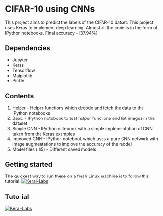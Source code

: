 # CIFAR-10 using CNNs

This project aims to predict the labels of the CIFAR-10 datset. This project uses Keras to implement deep learning. Almost all the code is in the form of IPython notebooks.
Final accuracy - [87.94%]

## Dependencies

* Jupyter 
* Keras
* Tensorflow
* Matplotlib
* Pickle

## Contents

1. Helper - Helper functions which decode and fetch the data to the IPython notebooks
2. Basic - IPython notebook to test helper functions and list images in the dataset
3. Simple CNN - IPython notebook with a simple implementation of CNN taken from the Keras examples
4. Improved CNN - IPython notebook which uses a pure CNN network with image augmentations to implove the accuracy of the model
5. Model files (.h5) - Different saved models

## Getting started

The quickest way to run these on a fresh Linux machine is to follow this tutorial: 
[![Kerai-Labs](https://i.imgur.com/bgDoo0z.png)](https://www.youtube.com/watch?v=yDIKSykkgOk)


## Tutorial
[![Kerai-Labs](https://i.imgur.com/zSIGros.png)](https://www.youtube.com/playlist?list=PLYsZZgiwMqKQeEL-eibMXAkDIsm5pKrh1)

